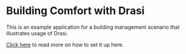 # Building Comfort with Drasi

This is an example application for a building management scenario that illustrates usage of Drasi.

[Click here](https://drasi.io/tutorials/building-comfort/) to read more on how to set it up here.